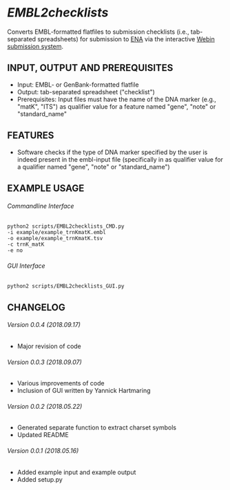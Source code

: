 *EMBL2checklists*
===================
Converts EMBL-formatted flatfiles to submission checklists (i.e., tab-separated spreadsheets) for submission to [ENA](http://www.ebi.ac.uk/ena) via the interactive [Webin submission system](https://www.ebi.ac.uk/ena/submit/sra/#home).

INPUT, OUTPUT AND PREREQUISITES
-------------------------------
* Input: EMBL- or GenBank-formatted flatfile
* Output: tab-separated spreadsheet ("checklist")
* Prerequisites: Input files must have the name of the DNA marker (e.g., "matK", "ITS") as qualifier value for a feature named "gene", "note" or "standard_name"

FEATURES
--------
* Software checks if the type of DNA marker specified by the user is indeed present in the embl-input file (specifically in as qualifier value for a qualifier named "gene", "note" or "standard_name")

EXAMPLE USAGE
-------------
###### Commandline Interface
```
python2 scripts/EMBL2checklists_CMD.py
-i example/example_trnKmatK.embl
-o example/example_trnKmatK.tsv
-c trnK_matK
-e no
```
###### GUI Interface
```
python2 scripts/EMBL2checklists_GUI.py
```

CHANGELOG
---------
###### Version 0.0.4 (2018.09.17)
* Major revision of code
###### Version 0.0.3 (2018.09.07)
* Various improvements of code
* Inclusion of GUI written by Yannick Hartmaring
###### Version 0.0.2 (2018.05.22)
* Generated separate function to extract charset symbols
* Updated README
###### Version 0.0.1 (2018.05.16)
* Added example input and example output
* Added setup.py
